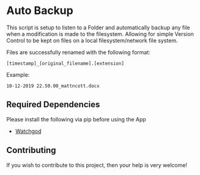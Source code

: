 # Auto Backup

This script is setup to listen to a Folder and automatically backup any file when a modification is made to the filesystem. Allowing for simple Version Control to be kept on files on a local filesystem/network file system. 

Files are successfully renamed with the following format: 
```
[timestamp]_[original_filename].[extension]
```

Example: 

```
10-12-2019 22.50.00_mattncott.docx
```

## Required Dependencies
Please install the following via pip before using the App
* [Watchgod](https://github.com/samuelcolvin/watchgod)

## Contributing
If you wish to contribute to this project, then your help is very welcome! 